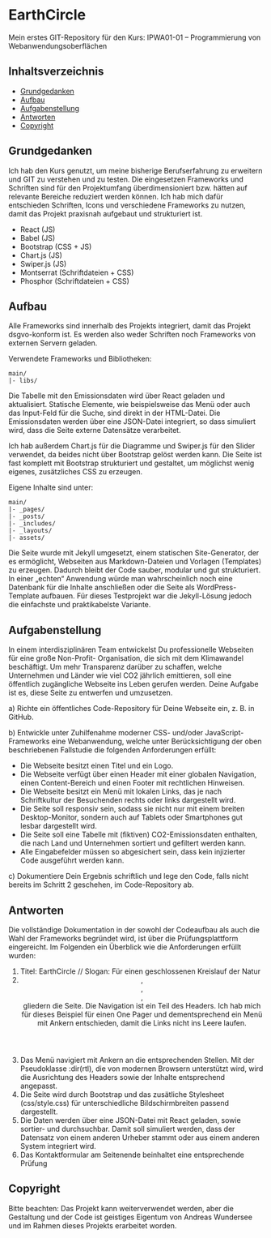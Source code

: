 # EarthCircle
Mein erstes GIT-Repository für den Kurs: IPWA01-01 – Programmierung von Webanwendungsoberflächen

## Inhaltsverzeichnis
- [Grundgedanken](#grundgedanken)
- [Aufbau](#aufbau)
- [Aufgabenstellung](#aufgabenstellung)
- [Antworten](#antworten)
- [Copyright](#copyright)

## Grundgedanken
Ich hab den Kurs genutzt, um meine bisherige Berufserfahrung zu erweitern und GIT zu verstehen und zu testen. Die eingesetzen Frameworks und Schriften sind für den Projektumfang überdimensioniert bzw. hätten auf relevante Bereiche reduziert werden können. Ich hab mich dafür entschieden Schriften, Icons und verschiedene Frameworks zu nutzen, damit das Projekt praxisnah aufgebaut und strukturiert ist.

- React (JS)
- Babel (JS)
- Bootstrap (CSS + JS)
- Chart.js (JS)
- Swiper.js (JS)
- Montserrat (Schriftdateien + CSS)
- Phosphor (Schriftdateien + CSS)

## Aufbau

Alle Frameworks sind innerhalb des Projekts integriert, damit das Projekt dsgvo-konform ist. Es werden also weder Schriften noch Frameworks von externen Servern geladen.

Verwendete Frameworks und Bibliotheken:

```text
main/
|- libs/
```

Die Tabelle mit den Emissionsdaten wird über React geladen und aktualisiert. Statische Elemente, wie beispielsweise das Menü oder auch das Input-Feld für die Suche, sind direkt in der HTML-Datei. Die Emissionsdaten werden über eine JSON-Datei integriert, so dass simuliert wird, dass die Seite externe Datensätze verarbeitet.

Ich hab außerdem Chart.js für die Diagramme und Swiper.js für den Slider verwendet, da beides nicht über Bootstrap gelöst werden kann. Die Seite ist fast komplett mit Bootstrap strukturiert und gestaltet, um möglichst wenig eigenes, zusätzliches CSS zu erzeugen.

Eigene Inhalte sind unter:

```text
main/
|- _pages/
|- _posts/
|- _includes/
|- _layouts/
|- assets/
```

Die Seite wurde mit Jekyll umgesetzt, einem statischen Site-Generator, der es ermöglicht, Webseiten aus Markdown-Dateien und Vorlagen (Templates) zu erzeugen. Dadurch bleibt der Code sauber, modular und gut strukturiert. In einer „echten“ Anwendung würde man wahrscheinlich noch eine Datenbank für die Inhalte anschließen oder die Seite als WordPress-Template aufbauen. Für dieses Testprojekt war die Jekyll-Lösung jedoch die einfachste und praktikabelste Variante.

## Aufgabenstellung

In einem interdisziplinären Team entwickelst Du professionelle Webseiten für eine große Non-Profit- Organisation, die sich mit dem Klimawandel beschäftigt. Um mehr Transparenz darüber zu schaffen, welche Unternehmen und Länder wie viel CO2 jährlich emittieren, soll eine öffentlich zugängliche Webseite ins Leben gerufen werden. Deine Aufgabe ist es, diese Seite zu entwerfen und umzusetzen.

a) Richte ein öffentliches Code-Repository für Deine Webseite ein, z. B. in GitHub.

b) Entwickle unter Zuhilfenahme moderner CSS- und/oder JavaScript-Frameworks eine Webanwendung, welche unter Berücksichtigung der oben beschriebenen Fallstudie die folgenden Anforderungen erfüllt:

- Die Webseite besitzt einen Titel und ein Logo.
- Die Webseite verfügt über einen Header mit einer globalen Navigation, einen Content-Bereich und einen Footer mit rechtlichen Hinweisen.
- Die Webseite besitzt ein Menü mit lokalen Links, das je nach Schriftkultur der Besuchenden rechts oder links dargestellt wird.
- Die Seite soll responsiv sein, sodass sie nicht nur mit einem breiten Desktop-Monitor, sondern auch auf Tablets oder Smartphones gut lesbar dargestellt wird.
- Die Seite soll eine Tabelle mit (fiktiven) CO2-Emissionsdaten enthalten, die nach Land und Unternehmen sortiert und gefiltert werden kann.
- Alle Eingabefelder müssen so abgesichert sein, dass kein injizierter Code ausgeführt werden kann.

c) Dokumentiere Dein Ergebnis schriftlich und lege den Code, falls nicht bereits im Schritt 2 geschehen, im Code-Repository ab.

## Antworten

Die vollständige Dokumentation in der sowohl der Codeaufbau als auch die Wahl der Frameworks begründet wird, ist über die Prüfungsplattform eingereicht. Im Folgenden ein Überblick wie die Anforderungen erfüllt wurden:

1. Titel: EarthCircle // Slogan: Für einen geschlossenen Kreislauf der Natur
2. <header>, <nav>, <main>, <footer> gliedern die Seite. Die Navigation ist ein Teil des Headers. Ich hab mich für dieses Beispiel für einen One Pager und dementsprechend ein Menü mit Ankern entschieden, damit die Links nicht ins Leere laufen.
3. Das Menü navigiert mit Ankern an die entsprechenden Stellen. Mit der Pseudoklasse :dir(rtl), die von modernen Browsern unterstützt wird, wird die Ausrichtung des Headers sowie der Inhalte entsprechend angepasst.
4. Die Seite wird durch Bootstrap und das zusätliche Stylesheet (css/style.css) für unterschiedliche Bildschirmbreiten passend dargestellt.
5. Die Daten werden über eine JSON-Datei mit React geladen, sowie sortier- und durchsuchbar. Damit soll simuliert werden, dass der Datensatz von einem anderen Urheber stammt oder aus einem anderen System integriert wird.
6. Das Kontaktformular am Seitenende beinhaltet eine entsprechende Prüfung

## Copyright

Bitte beachten: Das Projekt kann weiterverwendet werden, aber die Gestaltung und der Code ist geistiges Eigentum von Andreas Wundersee und im Rahmen dieses Projekts erarbeitet worden.